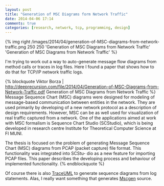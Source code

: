 ```yaml
---
layout: post
title: "Generation of MSC Diagrams form Network Traffic"
date: 2014-04-06 17:14
comments: true
categories: [research, network, tcp, programming, design]
---
```


{% img right /images/2014/04/generation-of-MSC-diagrams-from-network-traffic.png 250 250 'Generation of MSC Diagrams from Network Traffic' 'Generation of MSC Diagrams from Network Traffic' %}

I'm trying to work out a way to auto-generate message flow diagrams
from method calls or traces in log files. Here I found a paper that
shows how to do that for TCP/IP network traffic logs.

{% blockquote Viktor Borza | http://deeprecursion.com/file/2014/04/Generation-of-MSC-Diagrams-from-Network-Traffic.pdf Generation of MSC Diagrams from Network Traffic %}
Message Sequence Chart (MSC) diagrams were designed for modeling of
message-based communication between entities in the network. They are
used primarily by developing of a new network protocol as a
description of design requirements. However, MSC can be as well used
for visualization of real traffic captured from a network. One of the
applications aimed at work with MSC formalism is Sequence Chart Studio
(SCStudio), which is being developed in research centre Institute for
Theoretical Computer Science at FI MUNI.

The thesis is focused on the problem of generating Message Sequence
Chart (MSC) diagrams from PCAP (packet capture) file format. This
functionality was integrated into SCStu- dio as a new feature for
importing PCAP files. This paper describes the developing process and
behaviour of implemented functionality.
{% endblockquote %}

Of course there is also [TraceUML](http://trace2uml.tigris.org/) to
generate sequence diagrams from log statements. Alas, I really want
something that generates [Mscgen](http://www.mcternan.me.uk/mscgen/)
source.

